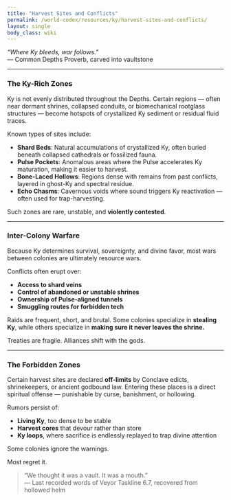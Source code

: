 ```yaml
---
title: "Harvest Sites and Conflicts"
permalink: /world-codex/resources/ky/harvest-sites-and-conflicts/
layout: single
body_class: wiki
---
```


*“Where Ky bleeds, war follows.”*  
— Common Depths Proverb, carved into vaultstone

---

### The Ky-Rich Zones

Ky is not evenly distributed throughout the Depths. Certain regions — often near dormant shrines, collapsed conduits, or biomechanical rootglass structures — become hotspots of crystallized Ky sediment or residual fluid traces.

Known types of sites include:

- **Shard Beds**: Natural accumulations of crystallized Ky, often buried beneath collapsed cathedrals or fossilized fauna.
- **Pulse Pockets**: Anomalous areas where the Pulse accelerates Ky maturation, making it easier to harvest.
- **Bone-Laced Hollows**: Regions dense with remains from past conflicts, layered in ghost-Ky and spectral residue.
- **Echo Chasms**: Cavernous voids where sound triggers Ky reactivation — often used for trap-harvesting.

Such zones are rare, unstable, and **violently contested**.

---

### Inter-Colony Warfare

Because Ky determines survival, sovereignty, and divine favor, most wars between colonies are ultimately resource wars.

Conflicts often erupt over:

- **Access to shard veins**
- **Control of abandoned or unstable shrines**
- **Ownership of Pulse-aligned tunnels**
- **Smuggling routes for forbidden tech**

Raids are frequent, short, and brutal. Some colonies specialize in **stealing Ky**, while others specialize in **making sure it never leaves the shrine.**

Treaties are fragile. Alliances shift with the gods.

---

### The Forbidden Zones

Certain harvest sites are declared **off-limits** by Conclave edicts, shrinekeepers, or ancient godbound law. Entering these places is a direct spiritual offense — punishable by curse, banishment, or hollowing.

Rumors persist of:

- **Living Ky**, too dense to be stable
- **Harvest cores** that devour rather than store
- **Ky loops**, where sacrifice is endlessly replayed to trap divine attention

Some colonies ignore the warnings.

Most regret it.

> “We thought it was a vault. It was a mouth.”  
> — Last recorded words of Veyor Taskline 6.7, recovered from hollowed helm
